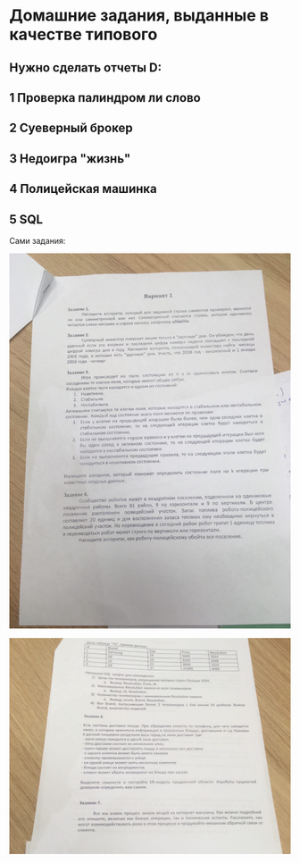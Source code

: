 # Домашние задания, выданные в качестве типового

## Нужно сделать отчеты D:

## 1 Проверка палиндром ли слово

## 2 Суеверный брокер

## 3 Недоигра "жизнь"

## 4 Полицейская машинка

## 5 SQL



Сами задания: 

![Image alt](https://github.com/Shureks-den/AK3-OOP/blob/main/%D0%A2%D0%B8%D0%BF%D0%BE%D0%B2%D0%B0%D1%8F_%D0%94%D0%BE%D0%BC%D0%B0%D1%88%D0%BA%D0%B0_%D0%90%D0%BB%D1%8C%D1%84%D0%B0_%D0%91%D0%B0%D0%BD%D0%BA/%D0%97%D0%B0%D0%B4%D0%B0%D0%BD%D0%B8%D0%B5%20%D1%87%D0%B0%D1%81%D1%82%D1%8C1.jpg)



![Image alt](https://github.com/Shureks-den/AK3-OOP/blob/main/%D0%A2%D0%B8%D0%BF%D0%BE%D0%B2%D0%B0%D1%8F_%D0%94%D0%BE%D0%BC%D0%B0%D1%88%D0%BA%D0%B0_%D0%90%D0%BB%D1%8C%D1%84%D0%B0_%D0%91%D0%B0%D0%BD%D0%BA/%D0%97%D0%B0%D0%B4%D0%B0%D0%BD%D0%B8%D0%B5%20%D1%87%D0%B0%D1%81%D1%82%D1%8C2.jpg)
